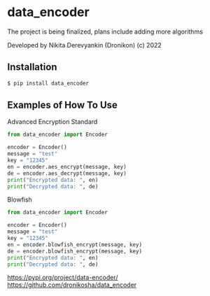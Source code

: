 # data_encoder

The project is being finalized, plans include adding more algorithms

Developed by Nikita Derevyankin (Dronikon) (c) 2022

## Installation

```bash
$ pip install data_encoder
```

## Examples of How To Use

Advanced Encryption Standard

```python
from data_encoder import Encoder

encoder = Encoder()
message = "test"
key = "12345"
en = encoder.aes_encrypt(message, key)
de = encoder.aes_decrypt(message, key)
print("Encrypted data: ", en)
print("Decrypted data: ", de)
```

Blowfish

```python
from data_encoder import Encoder

encoder = Encoder()
message = "test"
key = "12345"
en = encoder.blowfish_encrypt(message, key)
de = encoder.blowfish_encrypt(message, key)
print("Encrypted data: ", en)
print("Decrypted data: ", de)
```
https://pypi.org/project/data-encoder/ <br>
https://github.com/dronikosha/data_encoder

